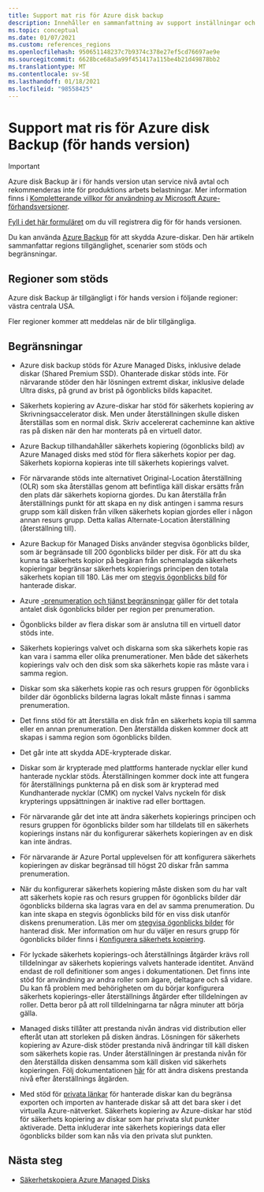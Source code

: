 ```yaml
---
title: Support mat ris för Azure disk backup
description: Innehåller en sammanfattning av support inställningar och begränsningar för säkerhets kopiering av Azure-diskar.
ms.topic: conceptual
ms.date: 01/07/2021
ms.custom: references_regions
ms.openlocfilehash: 950651148237c7b9374c378e27ef5cd76697ae9e
ms.sourcegitcommit: 6628bce68a5a99f451417a115be4b21d49878bb2
ms.translationtype: MT
ms.contentlocale: sv-SE
ms.lasthandoff: 01/18/2021
ms.locfileid: "98558425"
---
```

# <a name="azure-disk-backup-support-matrix-in-preview"></a>Support mat ris för Azure disk Backup (för hands version)

>[!IMPORTANT]
>Azure disk Backup är i för hands version utan service nivå avtal och rekommenderas inte för produktions arbets belastningar. Mer information finns i [Kompletterande villkor för användning av Microsoft Azure-förhandsversioner](https://azure.microsoft.com/support/legal/preview-supplemental-terms/).
>
>[Fyll i det här formuläret](https://forms.office.com/Pages/ResponsePage.aspx?id=v4j5cvGGr0GRqy180BHbR1vE8L51DIpDmziRt_893LVUNFlEWFJBN09PTDhEMjVHS05UWFkxUlUzUS4u) om du vill registrera dig för för hands versionen.

Du kan använda [Azure Backup](https://docs.microsoft.com/azure/backup/backup-overview) för att skydda Azure-diskar. Den här artikeln sammanfattar regions tillgänglighet, scenarier som stöds och begränsningar.

## <a name="supported-regions"></a>Regioner som stöds

Azure disk Backup är tillgängligt i för hands version i följande regioner: västra centrala USA. 

Fler regioner kommer att meddelas när de blir tillgängliga.

## <a name="limitations"></a>Begränsningar

- Azure disk backup stöds för Azure Managed Disks, inklusive delade diskar (Shared Premium SSD). Ohanterade diskar stöds inte. För närvarande stöder den här lösningen extremt diskar, inklusive delade Ultra disks, på grund av brist på ögonblicks bilds kapacitet.

- Säkerhets kopiering av Azure-diskar har stöd för säkerhets kopiering av Skrivningsaccelerator disk. Men under återställningen skulle disken återställas som en normal disk. Skriv accelererat cacheminne kan aktive ras på disken när den har monterats på en virtuell dator.

- Azure Backup tillhandahåller säkerhets kopiering (ögonblicks bild) av Azure Managed disks med stöd för flera säkerhets kopior per dag. Säkerhets kopiorna kopieras inte till säkerhets kopierings valvet.

- För närvarande stöds inte alternativet Original-Location återställning (OLR) som ska återställas genom att befintliga käll diskar ersätts från den plats där säkerhets kopiorna gjordes. Du kan återställa från återställnings punkt för att skapa en ny disk antingen i samma resurs grupp som käll disken från vilken säkerhets kopian gjordes eller i någon annan resurs grupp. Detta kallas Alternate-Location återställning (återställning till).

- Azure Backup för Managed Disks använder stegvisa ögonblicks bilder, som är begränsade till 200 ögonblicks bilder per disk. För att du ska kunna ta säkerhets kopior på begäran från schemalagda säkerhets kopieringar begränsar säkerhets kopierings principen den totala säkerhets kopian till 180. Läs mer om [stegvis ögonblicks bild](https://docs.microsoft.com/azure/virtual-machines/windows/disks-incremental-snapshots-portal#restrictions) för hanterade diskar.

- Azure [-prenumeration och tjänst begränsningar](https://docs.microsoft.com/azure/azure-resource-manager/management/azure-subscription-service-limits#virtual-machine-disk-limits) gäller för det totala antalet disk ögonblicks bilder per region per prenumeration.

- Ögonblicks bilder av flera diskar som är anslutna till en virtuell dator stöds inte.

- Säkerhets kopierings valvet och diskarna som ska säkerhets kopie ras kan vara i samma eller olika prenumerationer. Men både det säkerhets kopierings valv och den disk som ska säkerhets kopie ras måste vara i samma region.

- Diskar som ska säkerhets kopie ras och resurs gruppen för ögonblicks bilder där ögonblicks bilderna lagras lokalt måste finnas i samma prenumeration.

- Det finns stöd för att återställa en disk från en säkerhets kopia till samma eller en annan prenumeration. Den återställda disken kommer dock att skapas i samma region som ögonblicks bilden.

- Det går inte att skydda ADE-krypterade diskar.

- Diskar som är krypterade med plattforms hanterade nycklar eller kund hanterade nycklar stöds. Återställningen kommer dock inte att fungera för återställnings punkterna på en disk som är krypterad med Kundhanterade nycklar (CMK) om nyckel Valvs nyckeln för disk krypterings uppsättningen är inaktive rad eller borttagen.

- För närvarande går det inte att ändra säkerhets kopierings principen och resurs gruppen för ögonblicks bilder som har tilldelats till en säkerhets kopierings instans när du konfigurerar säkerhets kopieringen av en disk kan inte ändras.

- För närvarande är Azure Portal upplevelsen för att konfigurera säkerhets kopieringen av diskar begränsad till högst 20 diskar från samma prenumeration.

- När du konfigurerar säkerhets kopiering måste disken som du har valt att säkerhets kopie ras och resurs gruppen för ögonblicks bilder där ögonblicks bilderna ska lagras vara en del av samma prenumeration. Du kan inte skapa en stegvis ögonblicks bild för en viss disk utanför diskens prenumeration. Läs mer om [stegvisa ögonblicks bilder](https://docs.microsoft.com/azure/virtual-machines/windows/disks-incremental-snapshots-portal#restrictions) för hanterad disk. Mer information om hur du väljer en resurs grupp för ögonblicks bilder finns i  [Konfigurera säkerhets kopiering](backup-managed-disks.md#configure-backup).

- För lyckade säkerhets kopierings-och återställnings åtgärder krävs roll tilldelningar av säkerhets kopierings valvets hanterade identitet. Använd endast de roll definitioner som anges i dokumentationen. Det finns inte stöd för användning av andra roller som ägare, deltagare och så vidare. Du kan få problem med behörigheten om du börjar konfigurera säkerhets kopierings-eller återställnings åtgärder efter tilldelningen av roller. Detta beror på att roll tilldelningarna tar några minuter att börja gälla.

- Managed disks tillåter att prestanda nivån ändras vid distribution eller efteråt utan att storleken på disken ändras. Lösningen för säkerhets kopiering av Azure-disk stöder prestanda nivå ändringar till käll disken som säkerhets kopie ras. Under återställningen är prestanda nivån för den återställda disken densamma som käll disken vid säkerhets kopieringen. Följ dokumentationen [här](https://docs.microsoft.com/azure/virtual-machines/disks-performance-tiers-portal) för att ändra diskens prestanda nivå efter återställnings åtgärden.

- Med stöd för [privata länkar](https://docs.microsoft.com/azure/virtual-machines/disks-enable-private-links-for-import-export-portal) för hanterade diskar kan du begränsa exporten och importen av hanterade diskar så att det bara sker i det virtuella Azure-nätverket. Säkerhets kopiering av Azure-diskar har stöd för säkerhets kopiering av diskar som har privata slut punkter aktiverade. Detta inkluderar inte säkerhets kopierings data eller ögonblicks bilder som kan nås via den privata slut punkten.

## <a name="next-steps"></a>Nästa steg

- [Säkerhetskopiera Azure Managed Disks](backup-managed-disks.md)
